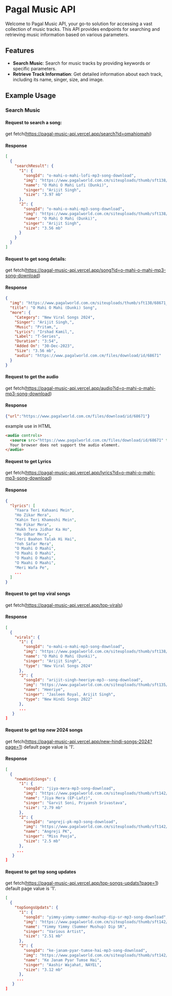 # Pagal Music API

Welcome to Pagal Music API, your go-to solution for accessing a vast collection of music tracks. This API provides endpoints for searching and retrieving music information based on various parameters.

## Features

- **Search Music**: Search for music tracks by providing keywords or specific parameters.
- **Retrieve Track Information**: Get detailed information about each track, including its name, singer, size, and image.

## Example Usage

### Search Music

#### Request to search a song:
get fetch(<https://pagal-music-api.vercel.app/search?id=omahiomahi>)

#### Response

```json
[
  {
    "searchResult": {
      "1": {
        "songId": "o-mahi-o-mahi-lofi-mp3-song-download",
        "img": "https://www.pagalworld.com.cm/siteuploads/thumb/sft138/68681_1.jpg",
        "name": "O Mahi O Mahi Lofi (Dunki)",
        "singer": "Arijit Singh",
        "size": "3.97 mb"
      },
      "2": {
        "songId": "o-mahi-o-mahi-mp3-song-download",
        "img": "https://www.pagalworld.com.cm/siteuploads/thumb/sft138/68671_1.jpg",
        "name": "O Mahi O Mahi (Dunki)",
        "singer": "Arijit Singh",
        "size": "3.56 mb"
      }
    }
  }
]
```
#### Request to get song details:
get fetch(<https://pagal-music-api.vercel.app/song?id=o-mahi-o-mahi-mp3-song-download>)

#### Response 
```json
{
  "img": "https://www.pagalworld.com.cm/siteuploads/thumb/sft138/68671_4.jpg",
  "title": "O Mahi O Mahi (Dunki) Song",
  "more": {
    "Category": "New Viral Songs 2024",
    "Singer": "Arijit Singh,",
    "Music": "Pritam,",
    "Lyrics": "Irshad Kamil,",
    "Label": "T-Series",
    "Duration": "3:54",
    "Added On": "30-Dec-2023",
    "Size": "3.56 mb",
    "audio": "https://www.pagalworld.com.cm/files/download/id/68671"
  }
}
```
#### Request to get the audio
get fetch(<https://pagal-music-api.vercel.app/audio?id=o-mahi-o-mahi-mp3-song-download>)

#### Response
```json
{"url":"https://www.pagalworld.com.cm/files/download/id/68671"}
```
example use in HTML 
```html
<audio controls>
  <source src="https://www.pagalworld.com.cm/files/download/id/68671" type="audio/mpeg" controls>
  Your browser does not support the audio element.
</audio>
```
#### Request to get Lyrics
get fetch(https://pagal-music-api.vercel.app/lyrics?id=o-mahi-o-mahi-mp3-song-download)
#### Response 
```json
{
  "lyrics": [
    "Yaara Teri Kahaani Mein",
    "Ho Zikar Mera",
    "Kahin Teri Khamoshi Mein",
    "Ho Fikar Mera",
    "Rukh Tera Jidhar Ka Ho",
    "Ho Udhar Mera",
    "Teri Baahon Talak Hi Hai",
    "Yeh Safar Mera",
    "O Maahi O Maahi",
    "O Maahi O Maahi",
    "O Maahi O Maahi",
    "O Maahi O Maahi",
    "Meri Wafa Pe",
    ...
  ]
}
```
#### Request to get top viral songs
get fetch(<https://pagal-music-api.vercel.app/top-virals>)
#### Response
```json
[
  {
    "virals": {
      "1": {
        "songId": "o-mahi-o-mahi-mp3-song-download",
        "img": "https://www.pagalworld.com.cm/siteuploads/thumb/sft138/68671_1.jpg",
        "name": "O Mahi O Mahi (Dunki)",
        "singer": "Arijit Singh",
        "type": "New Viral Songs 2024"
      },
      "2": {
        "songId": "arijit-singh-heeriye-mp3--song-download",
        "img": "https://www.pagalworld.com.cm/siteuploads/thumb/sft135/67444_1.jpg",
        "name": "Heeriye",
        "singer": "Jasleen Royal, Arijit Singh",
        "type": "New Hindi Songs 2022"
      },
      ...
   }
]
```

#### Request to get top new 2024 songs
get fetch(<https://pagal-music-api.vercel.app/new-hindi-songs-2024?page=1>)
default page value is '1'.
#### Response
```json
[
  {
    "newHindiSongs": {
      "1": {
        "songId": "jiya-mera-mp3-song-download",
        "img": "https://www.pagalworld.com.cm/siteuploads/thumb/sft142/70788_1.jpg",
        "name": "Jiya Mera (EP-Lafz)",
        "singer": "Garvit Soni, Priyansh Srivastava",
        "size": "2.79 mb"
      },
      "2": {
        "songId": "angreji-pk-mp3-song-download",
        "img": "https://www.pagalworld.com.cm/siteuploads/thumb/sft142/70728_1.jpg",
        "name": "Angreji PK",
        "singer": "Miss Pooja",
        "size": "2.5 mb"
      },
     ...
   }
]
```
#### Request to get top song updates
get fetch(<https://pagal-music-api.vercel.app/top-songs-updats?page=1>)
default page value is '1'.
```json
[
  {
    "topSongsUpdats": {
      "1": {
        "songId": "yimmy-yimmy-summer-mushup-dip-sr-mp3-song-download",
        "img": "https://www.pagalworld.com.cm/siteuploads/thumb/sft142/70792_1.jpg",
        "name": "Yimmy Yimmy (Summer Mushup) Dip SR",
        "singer": "Various Artist",
        "size": "2.51 mb"
      },
      "2": {
        "songId": "ke-janam-pyar-tumse-hai-mp3-song-download",
        "img": "https://www.pagalworld.com.cm/siteuploads/thumb/sft142/70791_1.jpg",
        "name": "Ke Janam Pyar Tumse Hai",
        "singer": "Aashir Wajahat, NAYEL",
        "size": "3.12 mb"
      },
     ...
   }
]
```
